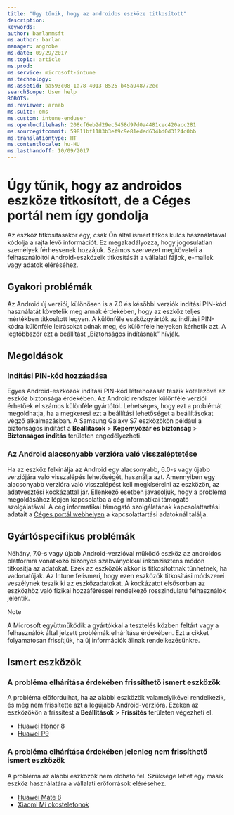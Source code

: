 ```yaml
---
title: "Úgy tűnik, hogy az androidos eszköze titkosított"
description: 
keywords: 
author: barlanmsft
ms.author: barlan
manager: angrobe
ms.date: 09/29/2017
ms.topic: article
ms.prod: 
ms.service: microsoft-intune
ms.technology: 
ms.assetid: ba593c08-1a78-4013-8525-b45a948772ec
searchScope: User help
ROBOTS: 
ms.reviewer: arnab
ms.suite: ems
ms.custom: intune-enduser
ms.openlocfilehash: 208cf6eb2d29ec5458d97d0a4481cec420acc281
ms.sourcegitcommit: 59811bf1183b3ef9c9e81eded634bd0d3124d0bb
ms.translationtype: HT
ms.contentlocale: hu-HU
ms.lasthandoff: 10/09/2017
---
```

# <a name="your-android-device-seems-to-be-encrypted-but-company-portal-says-otherwise"></a>Úgy tűnik, hogy az androidos eszköze titkosított, de a Céges portál nem így gondolja

Az eszköz titkosításakor egy, csak Ön által ismert titkos kulcs használatával kódolja a rajta lévő információt. Ez megakadályozza, hogy jogosulatlan személyek férhessenek hozzájuk. Számos szervezet megköveteli a felhasználóitól Android-eszközeik titkosítását a vállalati fájlok, e-mailek vagy adatok eléréséhez.

## <a name="common-issues"></a>Gyakori problémák

Az Android új verziói, különösen is a 7.0 és későbbi verziók indítási PIN-kód használatát követelik meg annak érdekében, hogy az eszköz teljes mértékben titkosított legyen. A különféle eszközgyártók az indítási PIN-kódra különféle leírásokat adnak meg, és különféle helyeken kérhetik azt. A legtöbbször ezt a beállítást „Biztonságos indításnak” hívják. 

## <a name="solutions"></a>Megoldások

### <a name="add-a-startup-pin"></a>Indítási PIN-kód hozzáadása

Egyes Android-eszközök indítási PIN-kód létrehozását teszik kötelezővé az eszköz biztonsága érdekében. Az Android rendszer különféle verziói érhetőek el számos különféle gyártótól. Lehetséges, hogy ezt a problémát megoldhatja, ha a megkeresi ezt a beállítási lehetőséget a beállításokat végző alkalmazásban. A Samsung Galaxy S7 eszközökön például a biztonságos indítást a **Beállítások** > **Képernyőzár és biztonság** > **Biztonságos indítás** területen engedélyezheti.  

### <a name="downgrade-your-version-of-android"></a>Az Android alacsonyabb verzióra való visszaléptetése

Ha az eszköz felkínálja az Android egy alacsonyabb, 6.0-s vagy újabb verziójára való visszalépés lehetőségét, használja azt. Amennyiben egy alacsonyabb verzióra való visszalépést kell megkísérelni az eszközön, az adatvesztési kockázattal jár. Ellenkező esetben javasoljuk, hogy a probléma megoldásához lépjen kapcsolatba a cég informatikai támogató szolgálatával. A cég informatikai támogató szolgálatának kapcsolattartási adatait a [Céges portál webhelyen](https://portal.manage.microsoft.com) a kapcsolattartási adatoknál találja.

## <a name="specific-manufacturer-issues"></a>Gyártóspecifikus problémák

Néhány, 7.0-s vagy újabb Android-verzióval működő eszköz az androidos platformra vonatkozó bizonyos szabványokkal inkonzisztens módon titkosítja az adatokat. Ezek az eszközök akkor is titkosítottnak tűnhetnek, ha vadonatújak. Az Intune felismeri, hogy ezen eszközök titkosítási módszerei veszélynek teszik ki az eszközadatokat. A kockázatot elsősorban az eszközhöz való fizikai hozzáféréssel rendelkező rosszindulatú felhasználók jelentik.

> [!Note]
> A Microsoft együttműködik a gyártókkal a tesztelés közben feltárt vagy a felhasználók által jelzett problémák elhárítása érdekében. Ezt a cikket folyamatosan frissítjük, ha új információk állnak rendelkezésünkre. 

## <a name="known-devices"></a>Ismert eszközök

### <a name="known-devices-that-can-be-updated-to-fix-this-issue"></a>A probléma elhárítása érdekében frissíthető ismert eszközök

A probléma előfordulhat, ha az alábbi eszközök valamelyikével rendelkezik, és még nem frissítette azt a legújabb Android-verzióra. Ezeken az eszközökön a frissítést a **Beállítások** > **Frissítés** területen végezheti el. 

- [Huawei Honor 8](http://consumer.huawei.com/en/support/mobile-phones/honor8_en-sup.htm)
- [Huawei P9](http://consumer.huawei.com/en/phones/p9/)

### <a name="known-devices-that-currently-cannot-be-updated-to-fix-this-issue"></a>A probléma elhárítása érdekében jelenleg nem frissíthető ismert eszközök

A probléma az alábbi eszközök nem oldható fel. Szüksége lehet egy másik eszköz használatára a vállalati erőforrások eléréséhez. 

- [Huawei Mate 8](http://consumer.huawei.com/en/mobile-phones/mate8/index.htm)
- [Xiaomi Mi okostelefonok](https://xiaomi-mi.com/mi-smartphones/)
